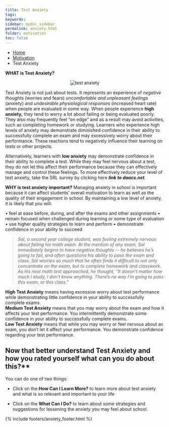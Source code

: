 ```yaml
---
title: Test Anxiety
tags: 
keywords: 
sidebar: mydoc_sidebar
permalink: anxiety.html
folder: motivation
toc: false
---
```


<ul class="breadcrumb">
    <li><a href="index.html">Home</a></li>
    <li><a href="motivation.html">Motivation</a></li>
    <li class="active">Test Anxiety</li>
</ul>


**WHAT is Test Anxiety?**

<center><img src='images/TestAnxiety1.png' alt='test anxiety' /></center>

Test Anxiety is not just about tests. It represents an experience of *negative thoughts* (worries and fears) *uncomfortable and unpleasant feelings* (anxiety) and *undesirable physiological responses* (increased heart rate) when people are evaluated in some way. When people experience **high anxiety,** they tend to worry a lot about failing or being evaluated poorly. They also may frequently feel “on edge” and as a result may avoid activities, such as completing homework or studying. Learners who experience high levels of anxiety may demonstrate diminished confidence in their ability to successfully complete an exam and may excessively worry about their performance. These reactions tend to negatively influence their learning on tests or other projects.

Alternatively, learners with **low anxiety** may demonstrate confidence in their ability to complete a test. While they may feel nervous about a test, they do not let this affect their performance because they can effectively manage and control these feelings. 
To more effectively reduce your level of test anxiety, take the SRL survey by clicking here ***link to daacs.net***.

**WHY is test anxiety important?**
Managing anxiety in school is important because it can affect students’ overall motivation to learn as well as the quality of their engagement in school. By maintaining a low level of anxiety, it is likely that you will:

•	feel at ease before, during, and after the exams and other assignments
•	remain focused when challenged during learning or some type of evaluation
•	use higher quality strategies to learn and perform 
•	demonstrate confidence in your ability to succeed 


> *Sal, a second year college student, was feeling extremely nervous about failing his math exam. At the mention of any exam, Sal immediately begins to have negative thoughts -- he believes he’s going to fail, and often questions his ability to pass the exam and class. Sal worries so much that he often finds it difficult to not only concentrate on the exam, but to complete homework and classwork. As his next math test approached, he thought, “It doesn’t matter how much I study, I don’t know anything. There’s no way I’m going to pass this exam, or this class.”*


<div markdown="span" class="alert alert-danger" role="alert"><i class="fa fa-exclamation-circle"></i> <b>High Test Anxiety</b> means having excessive worry about test performance while demonstrating little confidence in your ability to successfully complete exams.
</div>

<div markdown="span" class="alert alert-warning" role="alert"><i class="fa fa-warning"></i> <b>Medium Test Anxiety</b> means that you may worry about the exam and how it affects your test performance. You intermittently demonstrate some confidence in your ability to successfully complete exams.
</div>

<div markdown="span" class="alert alert-success" role="alert"><i class="fa fa-check-square-o"></i> <b>Low Test Anxiety</b> means that while you may worry or feel nervous about an exam, you don’t let it affect your performance. You demonstrate confidence regarding your test performance.
</div>

## Now that better understand Test Anxiety and how you rated yourself what can you do about this?**

You can do one of two things:

-   Click on the **How Can I Learn More?** to learn more about test
    anxiety and what is so relevant and important to your life

-   Click on the **What Can I Do?** to learn about some strategies and suggestions for lessening the anxiety you may feel about school.


{% include footers/anxiety_footer.html %}
